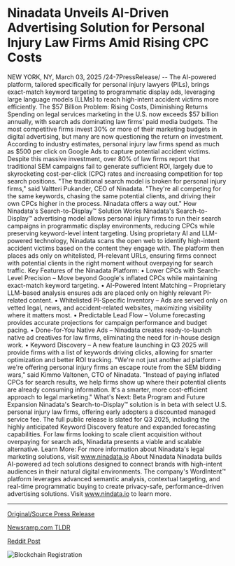 # Ninadata Unveils AI-Driven Advertising Solution for Personal Injury Law Firms Amid Rising CPC Costs

NEW YORK, NY, March 03, 2025 /24-7PressRelease/ -- The AI-powered platform, tailored specifically for personal injury lawyers (PILs), brings exact-match keyword targeting to programmatic display ads, leveraging large language models (LLMs) to reach high-intent accident victims more efficiently.  The $57 Billion Problem: Rising Costs, Diminishing Returns Spending on legal services marketing in the U.S. now exceeds $57 billion annually, with search ads dominating law firms' paid media budgets. The most competitive firms invest 30% or more of their marketing budgets in digital advertising, but many are now questioning the return on investment.  According to industry estimates, personal injury law firms spend as much as $500 per click on Google Ads to capture potential accident victims. Despite this massive investment, over 80% of law firms report that traditional SEM campaigns fail to generate sufficient ROI, largely due to skyrocketing cost-per-click (CPC) rates and increasing competition for top search positions.  "The traditional search model is broken for personal injury firms," said Valtteri Pukander, CEO of Ninadata. "They're all competing for the same keywords, chasing the same potential clients, and driving their own CPCs higher in the process. Ninadata offers a way out."  How Ninadata's Search-to-Display™ Solution Works Ninadata's Search-to-Display™ advertising model allows personal injury firms to run their search campaigns in programmatic display environments, reducing CPCs while preserving keyword-level intent targeting.  Using proprietary AI and LLM-powered technology, Ninadata scans the open web to identify high-intent accident victims based on the content they engage with. The platform then places ads only on whitelisted, PI-relevant URLs, ensuring firms connect with potential clients in the right moment without overpaying for search traffic.  Key Features of the Ninadata Platform: •	Lower CPCs with Search-Level Precision – Move beyond Google's inflated CPCs while maintaining exact-match keyword targeting. •	AI-Powered Intent Matching – Proprietary LLM-based analysis ensures ads are placed only on highly relevant PI-related content. •	Whitelisted PI-Specific Inventory – Ads are served only on vetted legal, news, and accident-related websites, maximizing visibility where it matters most. •	Predictable Lead Flow – Volume forecasting provides accurate projections for campaign performance and budget pacing. •	Done-for-You Native Ads – Ninadata creates ready-to-launch native ad creatives for law firms, eliminating the need for in-house design work. •	Keyword Discovery – A new feature launching in Q3 2025 will provide firms with a list of keywords driving clicks, allowing for smarter optimization and better ROI tracking.  "We're not just another ad platform - we're offering personal injury firms an escape route from the SEM bidding wars," said Kimmo Valtonen, CTO of Ninadata. "Instead of paying inflated CPCs for search results, we help firms show up where their potential clients are already consuming information. It's a smarter, more cost-efficient approach to legal marketing."  What's Next: Beta Program and Future Expansion Ninadata's Search-to-Display™ solution is in beta with select U.S. personal injury law firms, offering early adopters a discounted managed service fee. The full public release is slated for Q3 2025, including the highly anticipated Keyword Discovery feature and expanded forecasting capabilities.  For law firms looking to scale client acquisition without overpaying for search ads, Ninadata presents a viable and scalable alternative.  Learn More: For more information about Ninadata's legal marketing solutions, visit www.ninadata.io  About Ninadata Ninadata builds AI-powered ad tech solutions designed to connect brands with high-intent audiences in their natural digital environments. The company's WordIntent™ platform leverages advanced semantic analysis, contextual targeting, and real-time programmatic buying to create privacy-safe, performance-driven advertising solutions.  Visit www.nindata.io to learn more. 

---

[Original/Source Press Release](https://www.24-7pressrelease.com/press-release/520193/ninadata-unveils-ai-driven-advertising-solution-for-personal-injury-law-firms-amid-rising-cpc-costs)
                    

[Newsramp.com TLDR](https://newsramp.com/curated-news/ninadata-launches-ai-powered-platform-to-revolutionize-digital-advertising-for-personal-injury-lawyers/6347ea04f1fda9d2edcbfe84f9bd809c) 

 



[Reddit Post](https://www.reddit.com/r/MarketingNewsramp/comments/1j2h1p7/ninadata_launches_aipowered_platform_to/) 



![Blockchain Registration](https://cdn.newsramp.app/24-7PressRelease/qrcode/253/3/zerodXfY.webp)